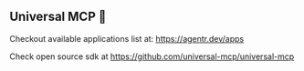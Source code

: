 ## Universal MCP 👋

Checkout available applications list at: https://agentr.dev/apps

Check open source sdk at https://github.com/universal-mcp/universal-mcp
